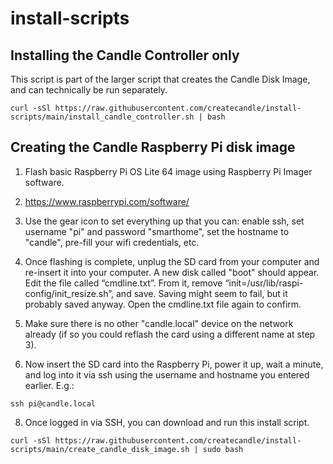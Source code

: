# install-scripts

## Installing the Candle Controller only
This script is part of the larger script that creates the Candle Disk Image, and can technically be run separately.
```
curl -sSl https://raw.githubusercontent.com/createcandle/install-scripts/main/install_candle_controller.sh | bash
```


## Creating the Candle Raspberry Pi disk image
1. Flash basic Raspberry Pi OS Lite 64 image using Raspberry Pi Imager software. 
2. https://www.raspberrypi.com/software/

3. Use the gear icon to set everything up that you can: enable ssh, set username "pi" and password "smarthome", set the hostname to "candle", pre-fill your wifi credentials, etc.

4. Once flashing is complete, unplug the SD card from your computer and re-insert it into your computer. A new disk called "boot" should appear. Edit the file called “cmdline.txt”. From it, remove “init=/usr/lib/raspi-config/init_resize.sh”, and save. Saving might seem to fail, but it probably saved anyway. Open the cmdline.txt file again to confirm.

5. Make sure there is no other "candle.local" device on the network already (if so you could reflash the card using a different name at step 3).

6. Now insert the SD card into the Raspberry Pi, power it up, wait a minute, and log into it via ssh using the username and hostname you entered earlier. E.g.:
```
ssh pi@candle.local
```

8. Once logged in via SSH, you can download and run this install script.
```
curl -sSl https://raw.githubusercontent.com/createcandle/install-scripts/main/create_candle_disk_image.sh | sudo bash
```
